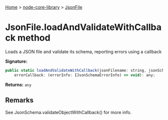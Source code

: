 <!-- docId=node-core-library.jsonfile.loadandvalidatewithcallback -->

[Home](./index.md) &gt; [node-core-library](./node-core-library.md) &gt; [JsonFile](./node-core-library.jsonfile.md)

# JsonFile.loadAndValidateWithCallback method

Loads a JSON file and validate its schema, reporting errors using a callback

**Signature:**
```javascript
public static loadAndValidateWithCallback(jsonFilename: string, jsonSchema: JsonSchema,
    errorCallback: (errorInfo: IJsonSchemaErrorInfo) => void): any;
```
**Returns:** `any`


## Remarks

See JsonSchema.validateObjectWithCallback() for more info.
